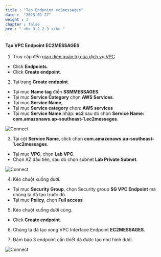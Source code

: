 ```yaml
---
title : "Tạo Endpoint ec2messages"
date :  "2025-01-27" 
weight : 3
chapter : false
pre : " <b> 3.2.2.3 </b> "
---
```



#### Tạo VPC Endpoint EC2MESSAGES

1. Truy cập đến [giao diện quản trị của dịch vụ VPC](https://console.aws.amazon.com/vpc/home)
  + Click **Endpoints**.
  + Click **Create endpoint**.
  
2. Tại trang **Create endpoint**.
  + Tại mục **Name tag** điền **SSMMESSAGES**.
  + Tại mục **Service Category** chọn **AWS Services**.
  + Tại mục **Service Name**,
  + Tại mục **Service category** chọn:  **AWS services**
  + Tại mục **Service Name** nhập: **ec2** sau đó chọn **Service Name: com.amazonaws.ap-southeast-1.ec2messages**.

![Connect](/images/3.connect/015-connect.png)

3. Tại cột **Service Name**, click chọn **com.amazonaws.ap-southeast-1.ec2messages**.
  + Tại mục **VPC**, chọn **Lab VPC**.
  + Chọn AZ đầu tiên, sau đó chọn subnet **Lab Private Subnet**.
  
![Connect](/images/3.connect/016-connect.png)

4. Kéo chuột xuống dưới.
  + Tại mục **Security Group**, chọn Security group **SG VPC Endpoint** mà chúng ta đã tạo trước đó.
  + Tại mục **Policy**, chọn **Full access**

5. Kéo chuột xuống dưới cùng.
  + Click **Create endpoint**.

6. Chúng ta đã tạo xong VPC Interface Endpoint  **EC2MESSAGES**.

7. Đảm bảo 3 endpoint cần thiết đã được tạo như hình dưới.

![Connect](/images/3.connect/018-connect.png)